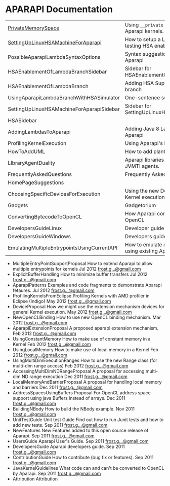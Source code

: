 APARAPI Documentation
======================

| | |
|----------------|------|
| [PrivateMemorySpace](privatememoryspace.md)| Using `__private` memory space in Aparapi kernels. |
| [SettingUpLinuxHSAMachineForAparapi](settinguplinuxhsamachineforaparapi.md) | How to setup a Linux HSA machine for testing HSA enabled Aparapi |
| PossibleAparapiLambdaSyntaxOptions | Syntax suggestions for HSA enabled Aparapi |
| HSAEnablementOfLambdaBranchSidebar| Sidebar for HSAEnablementOfLambdaBranchAparapi|
| HSAEnablementOfLambdaBranch	| Adding HSA Support to Aparapi lambda branch	|
| UsingAparapiLambdaBranchWithHSASimulator | One-sentence summary of this page. |
| SettingUpLinuxHSAMachineForAparapiSidebar | Sidebar for SettingUpLinuxHSAMachineForAparapi |
| HSASidebar | |
| AddingLambdasToAparapi | Adding Java 8 Lambda Support to Aparapi |
| ProfilingKernelExecution | Using Aparapi's built in profiling APIs |
| HowToAddUML | How to add plantuml docs to wiki pages |
| LIbraryAgentDuality | Aparapi libraries can now be loaded as JVMTI agents. |
| FrequentlyAskedQuestions | Frequently Asked Questions|
| HomePageSuggestions ||
| ChoosingSpecificDevicesForExecution | Using the new Device API's to choose Kernel execution on a specific device.	|
| Gadgets | Gadgetorium|
| ConvertingBytecodeToOpenCL | How Aparapi converts bytecode to OpenCL |
| DevelopersGuideLinux | Developer guide for Linux. |
| DevelopersGuideWindows | Developers guide for Windows. |
| EmulatingMultipleEntrypointsUsingCurrentAPI	| How to emulate multiple entrypoints using existing Aparapi APIs	|
* MultipleEntryPointSupportProposal	How to extend Aparapi to allow multiple entrypoints for kernels	Jul 2012	frost.g...@gmail.com
* ExplicitBufferHandling	How to minimize buffer transfers	Jul 2012	frost.g...@gmail.com
* AparapiPatterns	Examples and code fragments to demonstrate Aparapi fetaures.	Jul 2012	frost.g...@gmail.com
* ProfilingKernelsFromEclipse	Profiling Kernels with AMD profiler in Eclipse (Indigo)	May 2012	frost.g...@gmail.com
* DeviceProposal	How we might use the extension mechanism devices for general Kernel execution.	May 2012	frost.g...@gmail.com
* NewOpenCLBinding	How to use new OpenCL binding mechanism.	Mar 2012	frost.g...@gmail.com
* AparapiExtensionProposal	A proposed aparapi extension mechanism.	Feb 2012	frost.g...@gmail.com
* UsingConstantMemory	How to make use of constant memory in a Kernel	Feb 2012	frost.g...@gmail.com
* UsingLocalMemory	How to make use of local memory in a Kernel	Feb 2012	frost.g...@gmail.com
* UsingMultiDimExecutionRanges	How to use the new Range class (for multi-dim range access)	Feb 2012	frost.g...@gmail.com
* AccessingMultiDimNDRangeProposal	A proposal for accessing multi-dim ND range execution	Dec 2011	frost.g...@gmail.com
* LocalMemoryAndBarrierProposal	A proposal for handling local memory and barriers	Dec 2011	frost.g...@gmail.com
* AddressSpacesUsingBuffers	Proposal For OpenCL address space support using java Buffers instead of arrays.	Dec 2011	frost.g...@gmail.com
* BuildingNBody	How to build the NBody example.	Nov 2011	frost.g...@gmail.com
* UnitTestGuide	Unit test Guide Find out how to run Junit tests and how to add new tests.	Sep 2011	frost.g...@gmail.com
* NewFeatures	New Features added to this open source release of Aparapi.	Sep 2011	frost.g...@gmail.com
* UsersGuide	Aparapi User's Guide.	Sep 2011	frost.g...@gmail.com
* DevelopersGuide	Aparapi developers guide.	Sep 2011	frost.g...@gmail.com
* ContributionGuide	How to contribute (bug fix or features).	Sep 2011	frost.g...@gmail.com
* JavaKernelGuidelines	What code can and can't be converted to OpenCL by Aparapi.	Sep 2011	frost.g...@gmail.com
* Attribution	Attribution
